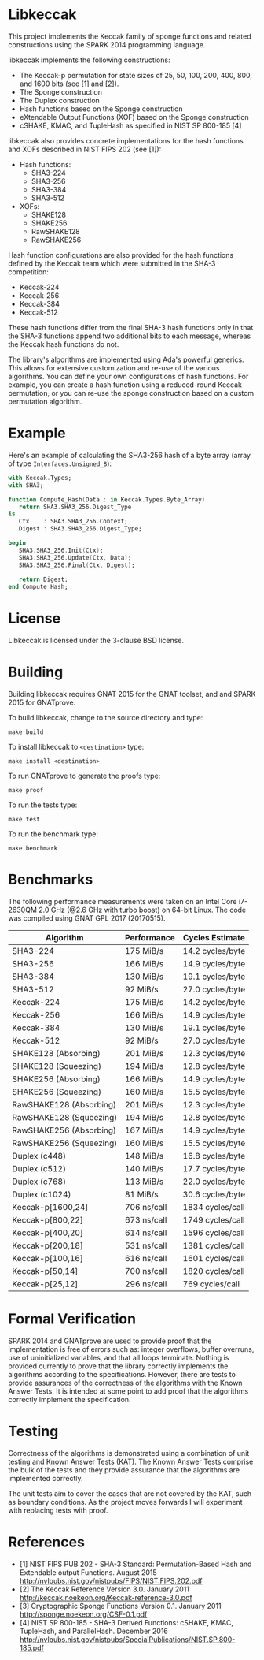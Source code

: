 # Libkeccak

This project implements the Keccak family of sponge functions and related
constructions using the SPARK 2014 programming language.

libkeccak implements the following constructions:

* The Keccak-p permutation for state sizes of 25, 50, 100, 200, 400, 800, and 1600 bits (see [1] and [2]).
* The Sponge construction
* The Duplex construction
* Hash functions based on the Sponge construction
* eXtendable Output Functions (XOF) based on the Sponge construction
* cSHAKE, KMAC, and TupleHash as specified in NIST SP 800-185 [4]

libkeccak also provides concrete implementations for the hash functions and
XOFs described in NIST FIPS 202 (see [1]):

* Hash functions:
  * SHA3-224
  * SHA3-256
  * SHA3-384
  * SHA3-512
* XOFs:
  * SHAKE128
  * SHAKE256
  * RawSHAKE128
  * RawSHAKE256

Hash function configurations are also provided for the hash functions defined by
the Keccak team which were submitted in the SHA-3 competition:

* Keccak-224
* Keccak-256
* Keccak-384
* Keccak-512

These hash functions differ from the final SHA-3 hash functions only in that the
SHA-3 functions append two additional bits to each message, whereas the Keccak
hash functions do not.

The library's algorithms are implemented using Ada's powerful generics. This
allows for extensive customization and re-use of the various algorithms. You
can define your own configurations of hash functions. For example, you can 
create a hash function using a reduced-round Keccak permutation, or you can
re-use the sponge construction based on a custom permutation algorithm.

# Example

Here's an example of calculating the SHA3-256 hash of a byte array (array of
type ``Interfaces.Unsigned_8``):

```Ada
with Keccak.Types;
with SHA3;

function Compute_Hash(Data : in Keccak.Types.Byte_Array)
   return SHA3.SHA3_256.Digest_Type
is
   Ctx    : SHA3.SHA3_256.Context;
   Digest : SHA3.SHA3_256.Digest_Type;

begin
   SHA3.SHA3_256.Init(Ctx);
   SHA3.SHA3_256.Update(Ctx, Data);
   SHA3.SHA3_256.Final(Ctx, Digest);
   
   return Digest;
end Compute_Hash;
```

# License

Libkeccak is licensed under the 3-clause BSD license.

# Building

Building libkeccak requires GNAT 2015 for the GNAT toolset, and and SPARK 2015
for GNATprove.

To build libkeccak, change to the source directory and type:
<pre><code>make build</code></pre>

To install libkeccak to ``<destination>`` type:
<pre><code>make install &lt;destination&gt;</code></pre>

To run GNATprove to generate the proofs type:
<pre><code>make proof</code></pre>

To run the tests type:
<pre><code>make test</code></pre>

To run the benchmark type:
<pre><code>make benchmark</code></pre>

# Benchmarks

The following performance measurements were taken on an Intel Core i7-2630QM
2.0 GHz (@2.6 GHz with turbo boost) on 64-bit Linux. The code was compiled using
GNAT GPL 2017 (20170515).

| Algorithm               | Performance |  Cycles Estimate  |
| ----------------------- | ----------- | ----------------- |
| SHA3-224                | 175 MiB/s   | 14.2 cycles/byte  |
| SHA3-256                | 166 MiB/s   | 14.9 cycles/byte  |
| SHA3-384                | 130 MiB/s   | 19.1 cycles/byte  |
| SHA3-512                | 92 MiB/s    | 27.0 cycles/byte  |
| Keccak-224              | 175 MiB/s   | 14.2 cycles/byte  |
| Keccak-256              | 166 MiB/s   | 14.9 cycles/byte  |
| Keccak-384              | 130 MiB/s   | 19.1 cycles/byte  |
| Keccak-512              | 92 MiB/s    | 27.0 cycles/byte  |
| SHAKE128 (Absorbing)    | 201 MiB/s   | 12.3 cycles/byte  |
| SHAKE128 (Squeezing)    | 194 MiB/s   | 12.8 cycles/byte  |
| SHAKE256 (Absorbing)    | 166 MiB/s   | 14.9 cycles/byte  |
| SHAKE256 (Squeezing)    | 160 MiB/s   | 15.5 cycles/byte  |
| RawSHAKE128 (Absorbing) | 201 MiB/s   | 12.3 cycles/byte  |
| RawSHAKE128 (Squeezing) | 194 MiB/s   | 12.8 cycles/byte  |
| RawSHAKE256 (Absorbing) | 167 MiB/s   | 14.9 cycles/byte  |
| RawSHAKE256 (Squeezing) | 160 MiB/s   | 15.5 cycles/byte  |
| Duplex (c448)           | 148 MiB/s   | 16.8 cycles/byte  |
| Duplex (c512)           | 140 MiB/s   | 17.7 cycles/byte  |
| Duplex (c768)           | 113 MiB/s   | 22.0 cycles/byte  |
| Duplex (c1024)          | 81 MiB/s    | 30.6 cycles/byte  |
| Keccak-p\[1600,24\]     | 706 ns/call | 1834 cycles/call  |
| Keccak-p\[800,22\]      | 673 ns/call | 1749 cycles/call  |
| Keccak-p\[400,20\]      | 614 ns/call | 1596 cycles/call  |
| Keccak-p\[200,18\]      | 531 ns/call | 1381 cycles/call  |
| Keccak-p\[100,16\]      | 616 ns/call | 1601 cycles/call  |
| Keccak-p\[50,14\]       | 700 ns/call | 1820 cycles/call  |
| Keccak-p\[25,12\]       | 296 ns/call | 769 cycles/call   |

# Formal Verification

SPARK 2014 and GNATprove are used to provide proof that the implementation is
free of errors such as: integer overflows, buffer overruns, use of
uninitialized variables, and that all loops terminate. Nothing is provided
currently to prove that the library correctly implements the algorithms
according to the specifications. However, there are tests to provide assurances
of the correctness of the algorithms with the Known Answer Tests. It is intended
at some point to add proof that the algorithms correctly implement the specification.

# Testing

Correctness of the algorithms is demonstrated using a combination of unit
testing and Known Answer Tests (KAT). The Known Answer Tests comprise the bulk
of the tests and they provide assurance that the algorithms are implemented
correctly.

The unit tests aim to cover the cases that are not covered by the KAT, such
as boundary conditions. As the project moves forwards I will experiment with
replacing tests with proof.

# References 

* [1] NIST FIPS PUB 202 - SHA-3 Standard: Permutation-Based Hash and Extendable
output Functions. August 2015 http://nvlpubs.nist.gov/nistpubs/FIPS/NIST.FIPS.202.pdf
* [2] The Keccak Reference Version 3.0. January 2011
http://keccak.noekeon.org/Keccak-reference-3.0.pdf
* [3] Cryptographic Sponge Functions Version 0.1. January 2011
http://sponge.noekeon.org/CSF-0.1.pdf
* [4] NIST SP 800-185 - SHA-3 Derived Functions: cSHAKE, KMAC, TupleHash, and ParallelHash. December 2016
http://nvlpubs.nist.gov/nistpubs/SpecialPublications/NIST.SP.800-185.pdf
